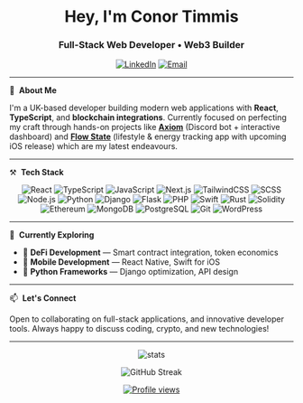 <h1 align="center">Hey, I'm Conor Timmis</h1>
<h3 align="center">Full-Stack Web Developer • Web3 Builder</h3>

<p align="center">
  <a href="https://www.linkedin.com/in/conor-timmis/" target="_blank"><img src="https://img.shields.io/badge/LinkedIn-blue?style=for-the-badge&logo=linkedin&logoColor=white" alt="LinkedIn"/></a>
  <a href="mailto:conor.timmis@icloud.com"><img src="https://img.shields.io/badge/Email-conor.timmis@icloud.com-red?style=for-the-badge&logo=icloud&logoColor=white" alt="Email" /></a>
</p>

---

🧠 &nbsp;**About Me**

I'm a UK-based developer building modern web applications with **React**, **TypeScript**, and **blockchain integrations**. Currently focused on perfecting my craft through hands-on projects like **[Axiom](https://useaxiom.xyz)** (Discord bot + interactive dashboard) and **[Flow State](https://fstate.app/)** (lifestyle & energy tracking app with upcoming iOS release) which are my latest endeavours.

---

⚒️ &nbsp;**Tech Stack**

<div align="center">
  
![React](https://img.shields.io/badge/-React-20232a?style=for-the-badge&logo=react&logoColor=61DAFB)
![TypeScript](https://img.shields.io/badge/-TypeScript-007ACC?style=for-the-badge&logo=typescript&logoColor=white)
![JavaScript](https://img.shields.io/badge/-JavaScript-F7DF1E?style=for-the-badge&logo=javascript&logoColor=black)
![Next.js](https://img.shields.io/badge/-Next.js-000000?style=for-the-badge&logo=nextdotjs&logoColor=white)
![TailwindCSS](https://img.shields.io/badge/-TailwindCSS-38B2AC?style=for-the-badge&logo=tailwindcss&logoColor=white)
![SCSS](https://img.shields.io/badge/-SCSS-CC6699?style=for-the-badge&logo=sass&logoColor=white)
![Node.js](https://img.shields.io/badge/-Node.js-339933?style=for-the-badge&logo=nodedotjs&logoColor=white)
![Python](https://img.shields.io/badge/-Python-3776AB?style=for-the-badge&logo=python&logoColor=white)
![Django](https://img.shields.io/badge/-Django-092E20?style=for-the-badge&logo=django&logoColor=white)
![Flask](https://img.shields.io/badge/-Flask-000000?style=for-the-badge&logo=flask&logoColor=white)
![PHP](https://img.shields.io/badge/-PHP-777BB4?style=for-the-badge&logo=php&logoColor=white)
![Swift](https://img.shields.io/badge/-Swift-FA7343?style=for-the-badge&logo=swift&logoColor=white)
![Rust](https://img.shields.io/badge/-Rust-000000?style=for-the-badge&logo=rust&logoColor=white)
![Solidity](https://img.shields.io/badge/-Solidity-black?style=for-the-badge&logo=solidity&logoColor=white)
![Ethereum](https://img.shields.io/badge/-Ethereum-3C3C3D?style=for-the-badge&logo=ethereum&logoColor=white)
![MongoDB](https://img.shields.io/badge/-MongoDB-4EA94B?style=for-the-badge&logo=mongodb&logoColor=white)
![PostgreSQL](https://img.shields.io/badge/-PostgreSQL-4169E1?style=for-the-badge&logo=postgresql&logoColor=white)
![Git](https://img.shields.io/badge/-Git-F05032?style=for-the-badge&logo=git&logoColor=white)
![WordPress](https://img.shields.io/badge/-WordPress-21759B?style=for-the-badge&logo=wordpress&logoColor=white)

</div>

---

🚀 &nbsp;**Currently Exploring**
- 🔗 **DeFi Development** — Smart contract integration, token economics
- 📱 **Mobile Development** — React Native, Swift for iOS
- 🐍 **Python Frameworks** — Django optimization, API design

---

📫 &nbsp;**Let's Connect**

Open to collaborating on full-stack applications, and innovative developer tools. Always happy to discuss coding, crypto, and new technologies!

---


<p align="center"> 
  <img src="https://github-readme-stats.vercel.app/api/top-langs/?username=conor-timmis&layout=compact&theme=radical" alt="stats" />
</p>
<p align="center">
  <img src="https://github-readme-streak-stats.herokuapp.com/?user=conor-timmis&theme=radical" alt="GitHub Streak" />
</p>

<div align="center">
  <a href="https://komarev.com/ghpvc/?username=conor-timmis&style=flat-square">
    <img src="https://komarev.com/ghpvc/?username=conor-timmis&style=flat-square" alt="Profile views">
  </a>
</div>
